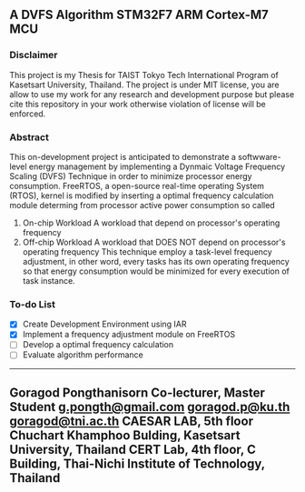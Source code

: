 A DVFS Algorithm STM32F7 ARM Cortex-M7 MCU 
---
### Disclaimer
This project is my Thesis for TAIST Tokyo Tech International Program of Kasetsart University, Thailand. The project is under MIT license, you are allow to use my work for any research and development purpose but please cite this repository in your work otherwise violation of license will be enforced.

### Abstract
This on-development project is anticipated to demonstrate a softwware-level energy management by implementing a Dynmaic Voltage Frequency Scaling (DVFS) Technique in order to minimize processor energy consumption. FreeRTOS, a open-source real-time operating System (RTOS), kernel is modified by inserting a optimal frequency calculation module determing from processor active power consumption so called
1. On-chip Workload
	A workload that depend on processor's operating frequency 
2. Off-chip Workload
	A workload that DOES NOT depend on processor's operating frequency
This technique employ a task-level frequency adjustment, in other word, every tasks has its own operating frequency so that energy consumption would be minimized for every execution of task instance.

### To-do List
- [x] Create Development Environment using IAR
- [x] Implement a frequency adjustment module on FreeRTOS
- [ ] Develop a optimal frequency calculation
- [ ] Evaluate algorithm performance

---------------------------------------------------------------------------------
Goragod Pongthanisorn
Co-lecturer, Master Student
g.pongth@gmail.com
goragod.p@ku.th
goragod@tni.ac.th
CAESAR LAB, 5th floor Chuchart Khamphoo Bulding, Kasetsart University, Thailand
CERT Lab, 4th floor, C Building, Thai-Nichi Institute of Technology, Thailand
---